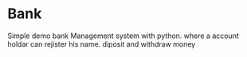 # Bank
Simple demo bank Management system with python. where a account holdar can rejister his name. diposit and withdraw money
